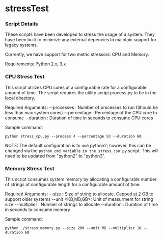 # stressTest

### Script Details
These scripts have been developed to stress the usage of a system. They have been built to minimize any external depencies to maintain support for legacy systems.

Currently, we have support for two metric stressors: CPU and Memory. 

Requirements:
Python 2.x, 3.x 

### CPU Stress Test
This script utilizes CPU cores at a configurable rate for a configurable amount of time. The script requires the utility script process.py to be in the local directory. 

Required Arguments:
--processes <integer>: Number of processes to run (Should be less than max system cores)
--percentage <integer>: Percentage of the CPU core to consume
--duration <integer>: Duration of time in seconds to consume CPU cores

Sample command: 
```
python stress_cpu.py --process 4 --percentage 50 --duration 60
```

NOTE: The default configuration is to use python2; however, this can be changed via the `python_cmd variable in the stress_cpu.py` script. This will need to be updated from "python2" to "python3".

### Memory Stress Test
This script consumes system memory by allocating a configurable number of strings of configurable length for a configurable amount of time.

Required Arguments:
--size <integer>: Size of string to allocate, Capped at 2 GB to support older systems
--unit <KB,MB,GB>: Unit of measurment for string size
--multiplier <integer>: Number of strings to allocate
--duration <integer>: Duration of time in seconds to consume memory

Sample command: 
```
python ./stress_memory.py --size 200 --unit MB --multiplier 10 --duration 60
```
